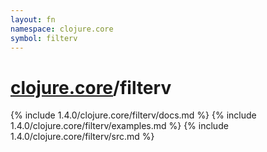 ```yaml
---
layout: fn
namespace: clojure.core
symbol: filterv
---
```


# [clojure.core](../)/filterv

{% include 1.4.0/clojure.core/filterv/docs.md %}
{% include 1.4.0/clojure.core/filterv/examples.md %}
{% include 1.4.0/clojure.core/filterv/src.md %}

